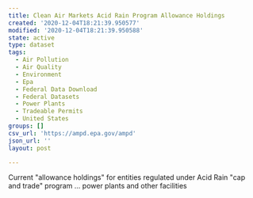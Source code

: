 ```yaml
---
title: Clean Air Markets Acid Rain Program Allowance Holdings
created: '2020-12-04T18:21:39.950577'
modified: '2020-12-04T18:21:39.950588'
state: active
type: dataset
tags:
  - Air Pollution
  - Air Quality
  - Environment
  - Epa
  - Federal Data Download
  - Federal Datasets
  - Power Plants
  - Tradeable Permits
  - United States
groups: []
csv_url: 'https://ampd.epa.gov/ampd'
json_url: ''
layout: post

---
```

Current "allowance holdings" for entities regulated under Acid Rain "cap and trade" program ... power plants and other facilities
